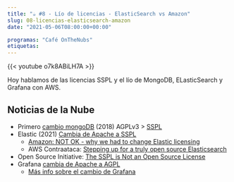 ```yaml
---
title: "☕️ #8 - Lío de licencias - ElasticSearch vs Amazon"
slug: 08-licencias-elasticsearch-amazon
date: "2021-05-06T08:00:00+00:00"

programas: "Café OnTheNubs"
etiquetas:
---
```


{{< youtube o7k8ABiLH7A >}}

Hoy hablamos de las licencias SSPL y el lío de MongoDB, ELasticSearch y Grafana con AWS.

## Noticias de la Nube
* Primero [cambio mongoDB](https://techcrunch.com/2018/10/16/mongodb-switches-up-its-open-source-license/) (2018) AGPLv3 > [SSPL](https://www.mongodb.com/licensing/server-side-public-license)
* Elastic (2021) [Cambia de Apache a SSPL](https://www.elastic.co/blog/licensing-change)
  * [Amazon: NOT OK - why we had to change Elastic licensing](https://www.elastic.co/blog/why-license-change-AWS)
  * AWS Contraataca: [Stepping up for a truly open source Elasticsearch](https://aws.amazon.com/blogs/opensource/stepping-up-for-a-truly-open-source-elasticsearch/)
* Open Source Initiative: [The SSPL is Not an Open Source License](https://opensource.org/node/1099)
* Grafana [cambia de Apache a AGPL](https://grafana.com/blog/2021/04/20/qa-with-our-ceo-on-relicensing/)
  * [Más info sobre el cambio de Grafana](https://www.infoq.com/news/2021/04/grafana-licence-agpl/#:~:text=Grafana%20Labs%20has%20recently%20announced,libraries%20will%20remain%20Apache%2Dlicensed)

